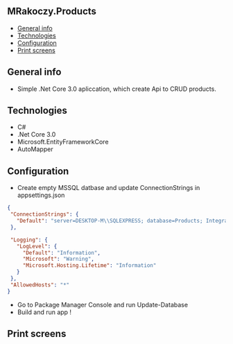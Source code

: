 ## MRakoczy.Products

* [General info](#general-info)
* [Technologies](#technologies)
* [Configuration](#configuration)
* [Print screens](#print-screens)

## General info

*  Simple .Net Core 3.0 apliccation, which create Api to CRUD products.


## Technologies

* C#  
* .Net Core 3.0
* Microsoft.EntityFrameworkCore
* AutoMapper


## Configuration


* Create empty MSSQL datbase and update ConnectionStrings in appsettings.json
  
 ```json
{
  "ConnectionStrings": {
    "Default": "server=DESKTOP-M\\SQLEXPRESS; database=Products; Integrated Security=SSPI"
  },

  "Logging": {
    "LogLevel": {
      "Default": "Information",
      "Microsoft": "Warning",
      "Microsoft.Hosting.Lifetime": "Information"
    }
  },
  "AllowedHosts": "*"
}
```

* Go to Package Manager Console and run Update-Database
* Build and run app !

## Print screens



 
